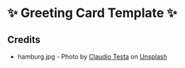 # ✨ Greeting Card Template ✨

## Credits

- hamburg.jpg - Photo by <a href="https://unsplash.com/@claudiotesta?utm_content=creditCopyText&utm_medium=referral&utm_source=unsplash">Claudio Testa</a> on <a href="https://unsplash.com/photos/canal-between-buildings-during-nighttime-qpemSW6_1Z0?utm_content=creditCopyText&utm_medium=referral&utm_source=unsplash">Unsplash</a>
